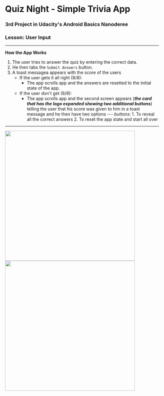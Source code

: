 
# Quiz Night - Simple Trivia App
### 3rd Project in Udacity's Android Basics Nanoderee
### Lesson: User Input
-----

**How the App Works**

 1. The user tries to answer the quiz by entering the correct data.
 2. He then tabs the `Submit Answers` button.
 3. A toast messagea appears with the score of the users
	 - If the user gets it all right (8/8): 
		 - The app scrolls app and the answers are resetted to the initial state of the app.
	 - If the user don't get (8/8): 
		 - The app scrolls app and the second screen appears (***the card that has the logo expanded showing two additional buttons***) telling the user that his score was given to him in a toast message and he then have two options --- *buttons*:
				1. To reveal all the correct answers
				2. To reset the app state and start all over

-----

<img src="https://i.imgur.com/GnLr7xv.png" width="425"/> <img src="https://i.imgur.com/hl1PKLc.png" width="425"/> 
